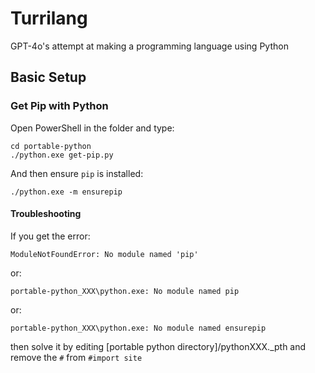 # Turrilang
GPT-4o's attempt at making a programming language using Python
## Basic Setup
### Get Pip with Python
Open PowerShell in the folder and type:
```batch
cd portable-python
./python.exe get-pip.py
```
And then ensure `pip` is installed:
```batch
./python.exe -m ensurepip
```
#### Troubleshooting
If you get the error:
```
ModuleNotFoundError: No module named 'pip'
```
or:
```
portable-python_XXX\python.exe: No module named pip
```
or:
```
portable-python_XXX\python.exe: No module named ensurepip
```
then solve it by editing [portable python directory]/pythonXXX._pth and remove the `#` from `#import site`
###